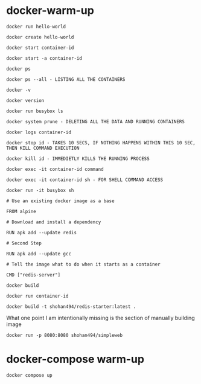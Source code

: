 # docker-warm-up

```
docker run hello-world

docker create hello-world

docker start container-id

docker start -a container-id

docker ps

docker ps --all - LISTING ALL THE CONTAINERS

docker -v

docker version
```

```
docker run busybox ls

docker system prune - DELETING ALL THE DATA AND RUNNING CONTAINERS

docker logs container-id
```

```
docker stop id - TAKES 10 SECS, IF NOTHING HAPPENS WITHIN THIS 10 SEC, THEN KILL COMMAND EXECUTION

docker kill id - IMMEDIETLY KILLS THE RUNNING PROCESS

docker exec -it container-id command

docker exec -it container-id sh - FOR SHELL COMMAND ACCESS

docker run -it busybox sh

```

```
# Use an existing docker image as a base

FROM alpine

# Download and install a dependency

RUN apk add --update redis

# Second Step

RUN apk add --update gcc

# Tell the image what to do when it starts as a container

CMD ["redis-server"]

docker build

docker run container-id
```

```
docker build -t shohan494/redis-starter:latest .
```

What one point I am intentionally missing is the section of manually building image

```
docker run -p 8080:8080 shohan494/simpleweb
```

# docker-compose warm-up
```
docker compose up
```

